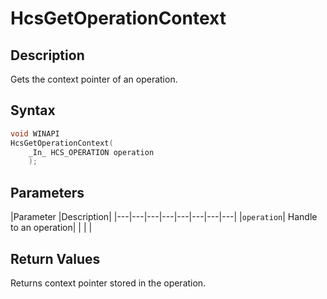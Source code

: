 # HcsGetOperationContext

## Description
Gets the context pointer of an operation.


## Syntax

```cpp
void WINAPI
HcsGetOperationContext(
    _In_ HCS_OPERATION operation
    );

```


## Parameters
|Parameter     |Description|
|---|---|---|---|---|---|---|---| 
|`operation`| Handle to an operation|
|    |    | 


## Return Values
Returns context pointer stored in the operation.
